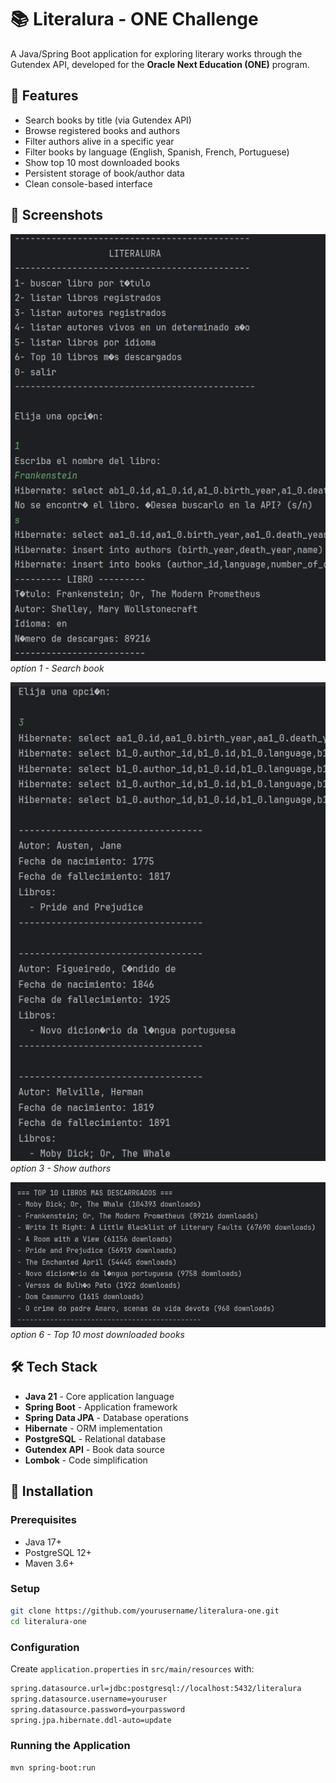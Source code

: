 # 📚 Literalura - ONE Challenge

A Java/Spring Boot application for exploring literary works through the Gutendex API, developed for the **Oracle Next Education (ONE)** program.

## 🌟 Features
- Search books by title (via Gutendex API)
- Browse registered books and authors
- Filter authors alive in a specific year
- Filter books by language (English, Spanish, French, Portuguese)
- Show top 10 most downloaded books
- Persistent storage of book/author data
- Clean console-based interface

## 📸 Screenshots
![Search book by title](./images/searchbook.png)  
*option 1 - Search book*

![Show authors](./images/showAuthors.png)  
*option 3 - Show authors*

![Top 10 most downloaded books](./images/top10MostDownloadedBooks.png)  
*option 6 - Top 10 most downloaded books*
## 🛠️ Tech Stack

- **Java 21** - Core application language
- **Spring Boot** - Application framework
- **Spring Data JPA** - Database operations
- **Hibernate** - ORM implementation
- **PostgreSQL** - Relational database
- **Gutendex API** - Book data source
- **Lombok** - Code simplification
## 🚀 Installation

### Prerequisites
- Java 17+
- PostgreSQL 12+
- Maven 3.6+

### Setup
```bash
git clone https://github.com/yourusername/literalura-one.git
cd literalura-one
```
### Configuration
Create `application.properties` in `src/main/resources` with:
```bash
spring.datasource.url=jdbc:postgresql://localhost:5432/literalura
spring.datasource.username=youruser
spring.datasource.password=yourpassword
spring.jpa.hibernate.ddl-auto=update
```
### Running the Application
```bash
mvn spring-boot:run
```